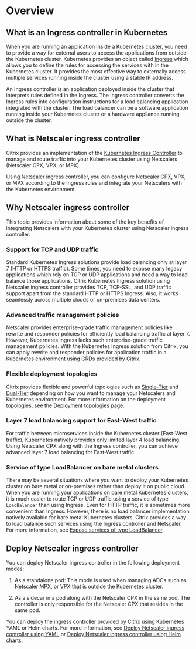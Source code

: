 
# Overview

## What is an Ingress controller in Kubernetes

When you are running an application inside a Kubernetes cluster, you need to provide a way for external users to access the applications from outside the Kubernetes cluster. Kubernetes provides an object called [Ingress](https://kubernetes.io/docs/concepts/services-networking/ingress/) which allows you to define the rules for accessing the services with in the Kubernetes cluster. It provides the most effective way to externally access multiple services running inside the cluster using a stable IP address.

An Ingress controller is an application deployed inside the cluster that interprets rules defined in the Ingress. The Ingress controller converts the Ingress rules into configuration instructions for a load balancing application integrated with the cluster. The load balancer can be a software application running inside your Kubernetes cluster or a hardware appliance running outside the cluster.

## What is Netscaler ingress controller

Citrix provides an implementation of the [Kubernetes Ingress Controller](https://kubernetes.io/docs/concepts/services-networking/ingress/#ingress-controllers) to manage and route traffic into your Kubernetes cluster using Netscalers (Netscaler CPX, VPX, or MPX).

Using Netscaler ingress controller, you can configure Netscaler CPX, VPX, or MPX according to the Ingress rules and integrate your Netscalers with the Kubernetes environment.

## Why Netscaler ingress controller

This topic provides information about some of the key benefits of integrating Netscalers with your Kubernetes cluster using Netscaler ingress controller.

### Support for TCP and UDP traffic

Standard Kubernetes Ingress solutions provide load balancing only at layer 7 (HTTP or HTTPS traffic). Some times, you need to expose many legacy applications which rely on TCP or UDP applications and need a way to load balance those applications. Citrix Kubernetes Ingress solution using Netscaler ingress controller provides TCP, TCP-SSL, and UDP traffic support apart from the standard HTTP or HTTPS Ingress. Also, it works seamlessly across multiple clouds or on-premises data centers.

### Advanced traffic management policies

Netscaler provides enterprise-grade traffic management policies like rewrite and responder policies for efficiently load balancing traffic at layer 7. However, Kubernetes Ingress lacks such enterprise-grade traffic management policies. With the Kubernetes Ingress solution from Citrix, you can apply rewrite and responder policies for application traffic in a Kubernetes environment using CRDs provided by Citrix.

### Flexible deployment topologies

Citrix provides flexible and powerful topologies such as [Single-Tier](deployment-topologies.md#single-tier-topology) and [Dual-Tier](deployment-topologies.md#dual-tier-topology) depending on how you want to manage your Netscalers and Kubernetes environment. For more information on the deployment topologies, see the
[Deployment topologies](deployment-topologies.md) page.

### Layer 7 load balancing support for East-West traffic

For traffic between microservices inside the Kubernetes cluster (East-West traffic), Kubernetes natively provides only limited layer 4 load balancing. Using Netscaler CPX along with the Ingress controller, you can achieve advanced layer 7 load balancing for East-West traffic.

### Service of type LoadBalancer on bare metal clusters

There may be several situations where you want to deploy your Kubernetes cluster on bare metal or on-premises rather than deploy it on public cloud. When you are running your applications on bare metal Kubernetes clusters, it is much easier to route TCP or UDP traffic using a service of type `LoadBalancer` than using Ingress. Even for HTTP traffic, it is sometimes more convenient than Ingress. However, there is no load balancer implementation natively available for bare metal Kubernetes clusters. Citrix provides a way to load balance such services using the Ingress controller and Netscaler. For more information, see [Expose services of type LoadBalancer](https://docs.netscaler.com/en-us/citrix-k8s-ingress-controller/network/type-loadbalancer.html).

## Deploy Netscaler ingress controller

You can deploy Netscaler ingress controller in the following deployment modes:

1. As a standalone pod: This mode is used when managing ADCs such as Netscaler MPX, or VPX that is outside the Kubernetes cluster.

1. As a sidecar in a pod along with the Netscaler CPX in the same pod. The controller is only responsible for the Netscaler CPX that resides in the same pod.

You can deploy the ingress controller provided by Citrix using Kubernetes YAML or Helm charts. For more information, see [Deploy Netscaler ingress controller using YAML](deploy/deploy-cic-yaml.md) or [Deploy Netscaler ingress controller using Helm charts](deploy/deploy-cic-helm.md).
